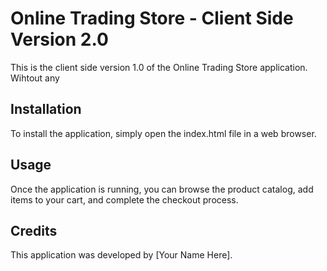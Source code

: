 # Online Trading Store - Client Side Version 2.0

This is the client side version 1.0 of the Online Trading Store application.
Wihtout any

## Installation

To install the application, simply open the index.html file in a web browser.

## Usage

Once the application is running, you can browse the product catalog, add items to your cart, and complete the checkout process.

## Credits

This application was developed by [Your Name Here].
